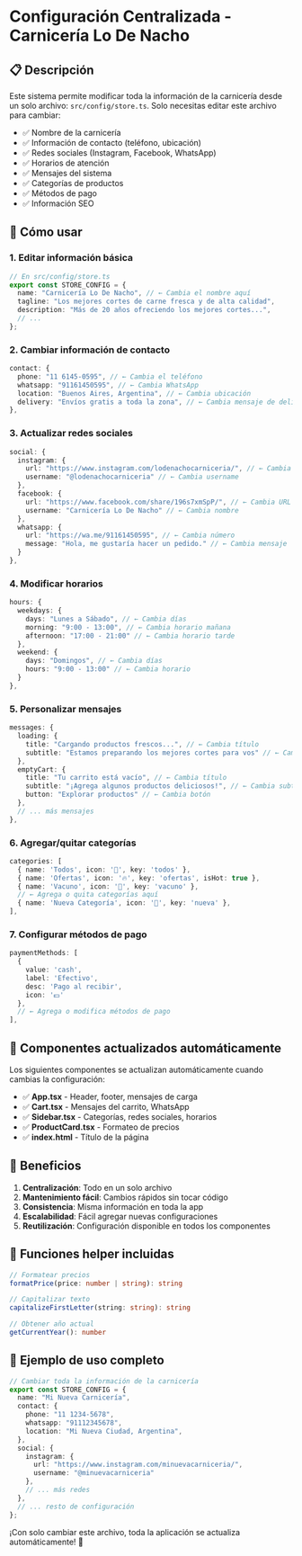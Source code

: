 # Configuración Centralizada - Carnicería Lo De Nacho

## 📋 Descripción

Este sistema permite modificar toda la información de la carnicería desde un solo archivo: `src/config/store.ts`. Solo necesitas editar este archivo para cambiar:

- ✅ Nombre de la carnicería
- ✅ Información de contacto (teléfono, ubicación)
- ✅ Redes sociales (Instagram, Facebook, WhatsApp)
- ✅ Horarios de atención
- ✅ Mensajes del sistema
- ✅ Categorías de productos
- ✅ Métodos de pago
- ✅ Información SEO

## 🚀 Cómo usar

### 1. Editar información básica

```typescript
// En src/config/store.ts
export const STORE_CONFIG = {
  name: "Carnicería Lo De Nacho", // ← Cambia el nombre aquí
  tagline: "Los mejores cortes de carne fresca y de alta calidad",
  description: "Más de 20 años ofreciendo los mejores cortes...",
  // ...
};
```

### 2. Cambiar información de contacto

```typescript
contact: {
  phone: "11 6145-0595", // ← Cambia el teléfono
  whatsapp: "91161450595", // ← Cambia WhatsApp
  location: "Buenos Aires, Argentina", // ← Cambia ubicación
  delivery: "Envíos gratis a toda la zona", // ← Cambia mensaje de delivery
},
```

### 3. Actualizar redes sociales

```typescript
social: {
  instagram: {
    url: "https://www.instagram.com/lodenachocarniceria/", // ← Cambia URL
    username: "@lodenachocarniceria" // ← Cambia username
  },
  facebook: {
    url: "https://www.facebook.com/share/196s7xmSpP/", // ← Cambia URL
    username: "Carnicería Lo De Nacho" // ← Cambia nombre
  },
  whatsapp: {
    url: "https://wa.me/91161450595", // ← Cambia número
    message: "Hola, me gustaría hacer un pedido." // ← Cambia mensaje
  }
},
```

### 4. Modificar horarios

```typescript
hours: {
  weekdays: {
    days: "Lunes a Sábado", // ← Cambia días
    morning: "9:00 - 13:00", // ← Cambia horario mañana
    afternoon: "17:00 - 21:00" // ← Cambia horario tarde
  },
  weekend: {
    days: "Domingos", // ← Cambia días
    hours: "9:00 - 13:00" // ← Cambia horario
  }
},
```

### 5. Personalizar mensajes

```typescript
messages: {
  loading: {
    title: "Cargando productos frescos...", // ← Cambia título
    subtitle: "Estamos preparando los mejores cortes para vos" // ← Cambia subtítulo
  },
  emptyCart: {
    title: "Tu carrito está vacío", // ← Cambia título
    subtitle: "¡Agrega algunos productos deliciosos!", // ← Cambia subtítulo
    button: "Explorar productos" // ← Cambia botón
  },
  // ... más mensajes
},
```

### 6. Agregar/quitar categorías

```typescript
categories: [
  { name: 'Todos', icon: '🛒', key: 'todos' },
  { name: 'Ofertas', icon: '🔥', key: 'ofertas', isHot: true },
  { name: 'Vacuno', icon: '🥩', key: 'vacuno' },
  // ← Agrega o quita categorías aquí
  { name: 'Nueva Categoría', icon: '🍖', key: 'nueva' },
],
```

### 7. Configurar métodos de pago

```typescript
paymentMethods: [
  { 
    value: 'cash', 
    label: 'Efectivo', 
    desc: 'Pago al recibir',
    icon: '💵'
  },
  // ← Agrega o modifica métodos de pago
],
```

## 📱 Componentes actualizados automáticamente

Los siguientes componentes se actualizan automáticamente cuando cambias la configuración:

- ✅ **App.tsx** - Header, footer, mensajes de carga
- ✅ **Cart.tsx** - Mensajes del carrito, WhatsApp
- ✅ **Sidebar.tsx** - Categorías, redes sociales, horarios
- ✅ **ProductCard.tsx** - Formateo de precios
- ✅ **index.html** - Título de la página

## 🎯 Beneficios

1. **Centralización**: Todo en un solo archivo
2. **Mantenimiento fácil**: Cambios rápidos sin tocar código
3. **Consistencia**: Misma información en toda la app
4. **Escalabilidad**: Fácil agregar nuevas configuraciones
5. **Reutilización**: Configuración disponible en todos los componentes

## 🔧 Funciones helper incluidas

```typescript
// Formatear precios
formatPrice(price: number | string): string

// Capitalizar texto
capitalizeFirstLetter(string: string): string

// Obtener año actual
getCurrentYear(): number
```

## 📝 Ejemplo de uso completo

```typescript
// Cambiar toda la información de la carnicería
export const STORE_CONFIG = {
  name: "Mi Nueva Carnicería",
  contact: {
    phone: "11 1234-5678",
    whatsapp: "91112345678",
    location: "Mi Nueva Ciudad, Argentina",
  },
  social: {
    instagram: {
      url: "https://www.instagram.com/minuevacarniceria/",
      username: "@minuevacarniceria"
    },
    // ... más redes
  },
  // ... resto de configuración
};
```

¡Con solo cambiar este archivo, toda la aplicación se actualiza automáticamente! 🎉 